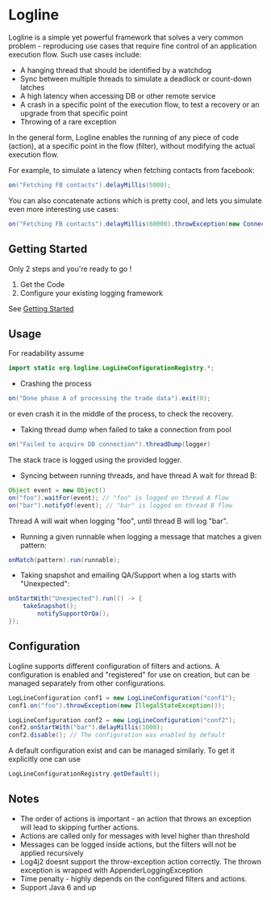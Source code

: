 # Logline

Logline is a simple yet powerful framework that solves a very common problem - reproducing use cases that require fine control of an application execution flow. Such use cases include:

* A hanging thread that should be identified by a watchdog
* Sync between multiple threads to simulate a deadlock or count-down latches
* A high latency when accessing DB or other remote service 
* A crash in a specific point of the execution flow, to test a recovery or an upgrade from that specific point
* Throwing of a rare exception

In the general form, Logline enables the running of any piece of code (action), at a specific point in the flow (filter), without modifying the actual execution flow.

For example, to simulate a latency when fetching contacts from facebook:

```java
on("Fetching FB contacts").delayMillis(5000);
```

You can also concatenate actions which is pretty cool, and lets you simulate even more interesting use cases:

```java
on("Fetching FB contacts").delayMillis(60000).throwException(new ConnectionTimeoutException());
```

## Getting Started

Only 2 steps and you're ready to go !
1. Get the Code
2. Configure your existing logging framework

See [Getting Started](https://github.com/yinonsh/logline/wiki/Getting-Started)

## Usage

For readability assume 
```java
import static org.logline.LogLineConfigurationRegistry.*;
```

* Crashing the process

```java
on("Done phase A of processing the trade data").exit(0);
```
or even crash it in the middle of the process, to check the recovery.

* Taking thread dump when failed to take a connection from pool 

```java
on("Failed to acquire DB connection").threadDump(logger) 
```
The stack trace is logged using the provided logger.

* Syncing between running threads, and have thread A wait for thread B:

```java
Object event = new Object()
on("foo").waitFor(event); // "foo" is logged on thread A flow
on("bar").notifyOf(event); // "bar" is logged on thread B flow
```

Thread A will wait when logging "foo", until thread B will log "bar".

* Running a given runnable when logging a message that matches a given pattern:

```java
onMatch(pattern).run(runnable);
```

* Taking snapshot and emailing QA/Support when a log starts with "Unexpected":

```java
onStartWith("Unexpected").run(() -> {
	takeSnapshot();
        notifySupportOrQa();
});
```

## Configuration

Logline supports different configuration of filters and actions. A configuration is enabled and "registered" for use on creation, but can be managed separately from other configurations.

```java
LogLineConfiguration conf1 = new LogLineConfiguration("conf1");
conf1.on("foo").throwException(new IllegalStateException());

LogLineConfiguration conf2 = new LogLineConfiguration("conf2");
conf2.onStartWith("bar").delayMillis(1000);
conf2.disable(); // The configuration was enabled by default
```

A default configuration exist and can be managed similarly. To get it explicitly one can use

```java
LogLineConfigurationRegistry.getDefault();
```

## Notes

* The order of actions is important - an action that throws an exception will lead to skipping further actions.
* Actions are called only for messages with level higher than threshold
* Messages can be logged inside actions, but the filters will not be applied recursively
* Log4j2 doesnt support the throw-exception action correctly. The thrown exception is wrapped with AppenderLoggingException
* Time penalty - highly depends on the configured filters and actions.
* Support Java 6 and up

